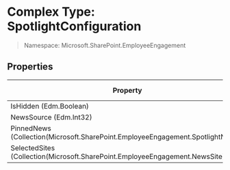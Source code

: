 # Complex Type: SpotlightConfiguration

> Namespace: Microsoft.SharePoint.EmployeeEngagement

## Properties

Property | SPO | SP 2019 | SP 2016 | SP 2013
----------|:---:|:-------:|:-------:|:-------:
IsHidden (Edm.Boolean) | ✅ | ❌ | ❌ | ❌
NewsSource (Edm.Int32) | ✅ | ❌ | ❌ | ❌
PinnedNews (Collection(Microsoft.SharePoint.EmployeeEngagement.SpotlightNews)) | ✅ | ❌ | ❌ | ❌
SelectedSites (Collection(Microsoft.SharePoint.EmployeeEngagement.NewsSite)) | ✅ | ❌ | ❌ | ❌